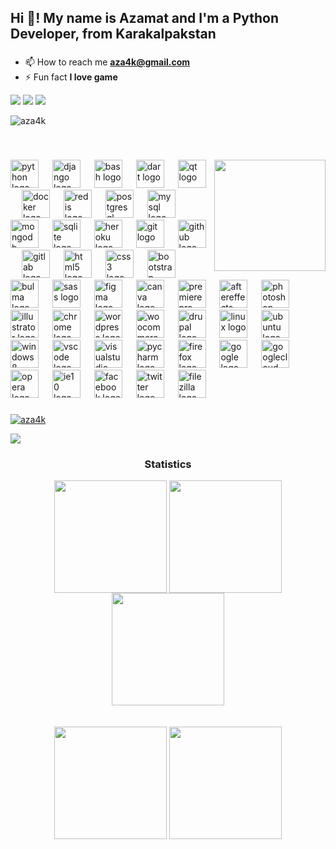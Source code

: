 <h2 align="left">Hi 👋! My name is Azamat and I'm a Python Developer, from Karakalpakstan</h2>

###

- 📫 How to reach me **aza4k@gmail.com**
- ⚡ Fun fact **I love game**


<div> 
<a href = "mailto:aza4k@gmail.com"><img src="https://img.shields.io/badge/-Gmail-%23333?style=for-the-badge&logo=gmail&logoColor=white" target="_blank"></a> 
<a href="https://twitter.com/aza4kk" target="_blank"><img src="https://img.shields.io/badge/Twitter-1DA1F2?style=for-the-badge&logo=twitter&logoColor=white" target="_blank"></a>
<a href="https://instagram.com/aza4k" target="_blank"><img src="https://img.shields.io/badge/Instagram-E4405F?style=for-the-badge&logo=instagram&logoColor=white" target="_blank"></a>

</div>

<p align="left"> <img src="https://komarev.com/ghpvc/?username=aza4k&label=Profile%20views&color=0e75b6&style=flat" alt="aza4k" /> </p>
</br>

###

<img align="right" height="178" src="https://media.tenor.com/sXJ1vmTMwAYAAAAC/tony-stark-iron-man.gif"  />

###

<div align="left">
  <img src="https://cdn.jsdelivr.net/gh/devicons/devicon/icons/python/python-original.svg" height="45" alt="python logo"  />
  <img width="14" />
  <img src="https://cdn.jsdelivr.net/gh/devicons/devicon/icons/django/django-plain.svg" height="45" alt="django logo"  />
  <img width="14" />
  <img src="https://cdn.jsdelivr.net/gh/devicons/devicon/icons/bash/bash-original.svg" height="45" alt="bash logo"  />
  <img width="14" />
  <img src="https://cdn.jsdelivr.net/gh/devicons/devicon/icons/dart/dart-plain-wordmark.svg" height="45" alt="dart logo"  />
  <img width="14" />
  <img src="https://cdn.jsdelivr.net/gh/devicons/devicon/icons/qt/qt-original.svg" height="45" alt="qt logo"  />
  <img width="14" />
  <img src="https://cdn.jsdelivr.net/gh/devicons/devicon/icons/docker/docker-plain-wordmark.svg" height="45" alt="docker logo"  />
  <img width="14" />
  <img src="https://cdn.jsdelivr.net/gh/devicons/devicon/icons/redis/redis-original-wordmark.svg" height="45" alt="redis logo"  />
  <img width="14" />
  <img src="https://cdn.jsdelivr.net/gh/devicons/devicon/icons/postgresql/postgresql-plain-wordmark.svg" height="45" alt="postgresql logo"  />
  <img width="14" />
  <img src="https://cdn.jsdelivr.net/gh/devicons/devicon/icons/mysql/mysql-original-wordmark.svg" height="45" alt="mysql logo"  />
  <img width="14" />
  <img src="https://cdn.jsdelivr.net/gh/devicons/devicon/icons/mongodb/mongodb-plain-wordmark.svg" height="45" alt="mongodb logo"  />
  <img width="14" />
  <img src="https://cdn.jsdelivr.net/gh/devicons/devicon/icons/sqlite/sqlite-original-wordmark.svg" height="45" alt="sqlite logo"  />
  <img width="14" />
  <img src="https://cdn.jsdelivr.net/gh/devicons/devicon/icons/heroku/heroku-plain-wordmark.svg" height="45" alt="heroku logo"  />
  <img width="14" />
  <img src="https://cdn.jsdelivr.net/gh/devicons/devicon/icons/git/git-plain-wordmark.svg" height="45" alt="git logo"  />
  <img width="14" />
  <img src="https://cdn.jsdelivr.net/gh/devicons/devicon/icons/github/github-original.svg" height="45" alt="github logo"  />
  <img width="14" />
  <img src="https://cdn.jsdelivr.net/gh/devicons/devicon/icons/gitlab/gitlab-plain-wordmark.svg" height="45" alt="gitlab logo"  />
  <img width="14" />
  <img src="https://cdn.jsdelivr.net/gh/devicons/devicon/icons/html5/html5-plain-wordmark.svg" height="45" alt="html5 logo"  />
  <img width="14" />
  <img src="https://cdn.jsdelivr.net/gh/devicons/devicon/icons/css3/css3-plain-wordmark.svg" height="45" alt="css3 logo"  />
  <img width="14" />
  <img src="https://cdn.jsdelivr.net/gh/devicons/devicon/icons/bootstrap/bootstrap-original-wordmark.svg" height="45" alt="bootstrap logo"  />
  <img width="14" />
  <img src="https://cdn.jsdelivr.net/gh/devicons/devicon/icons/bulma/bulma-plain.svg" height="45" alt="bulma logo"  />
  <img width="14" />
  <img src="https://cdn.jsdelivr.net/gh/devicons/devicon/icons/sass/sass-original.svg" height="45" alt="sass logo"  />
  <img width="14" />
  <img src="https://cdn.jsdelivr.net/gh/devicons/devicon/icons/figma/figma-original.svg" height="45" alt="figma logo"  />
  <img width="14" />
  <img src="https://cdn.jsdelivr.net/gh/devicons/devicon/icons/canva/canva-original.svg" height="45" alt="canva logo"  />
  <img width="14" />
  <img src="https://cdn.jsdelivr.net/gh/devicons/devicon/icons/premierepro/premierepro-original.svg" height="45" alt="premierepro logo"  />
  <img width="14" />
  <img src="https://cdn.jsdelivr.net/gh/devicons/devicon/icons/aftereffects/aftereffects-original.svg" height="45" alt="aftereffects logo"  />
  <img width="14" />
  <img src="https://cdn.jsdelivr.net/gh/devicons/devicon/icons/photoshop/photoshop-line.svg" height="45" alt="photoshop logo"  />
  <img width="14" />
  <img src="https://cdn.jsdelivr.net/gh/devicons/devicon/icons/illustrator/illustrator-line.svg" height="45" alt="illustrator logo"  />
  <img width="14" />
  <img src="https://cdn.jsdelivr.net/gh/devicons/devicon/icons/chrome/chrome-original.svg" height="45" alt="chrome logo"  />
  <img width="14" />
  <img src="https://cdn.jsdelivr.net/gh/devicons/devicon/icons/wordpress/wordpress-original.svg" height="45" alt="wordpress logo"  />
  <img width="14" />
  <img src="https://cdn.jsdelivr.net/gh/devicons/devicon/icons/woocommerce/woocommerce-plain-wordmark.svg" height="45" alt="woocommerce logo"  />
  <img width="14" />
  <img src="https://cdn.jsdelivr.net/gh/devicons/devicon/icons/drupal/drupal-original-wordmark.svg" height="45" alt="drupal logo"  />
  <img width="14" />
  <img src="https://cdn.jsdelivr.net/gh/devicons/devicon/icons/linux/linux-original.svg" height="45" alt="linux logo"  />
  <img width="14" />
  <img src="https://cdn.jsdelivr.net/gh/devicons/devicon/icons/ubuntu/ubuntu-plain-wordmark.svg" height="45" alt="ubuntu logo"  />
  <img width="14" />
  <img src="https://cdn.jsdelivr.net/gh/devicons/devicon/icons/windows8/windows8-original.svg" height="45" alt="windows8 logo"  />
  <img width="14" />
  <img src="https://cdn.jsdelivr.net/gh/devicons/devicon/icons/vscode/vscode-original-wordmark.svg" height="45" alt="vscode logo"  />
  <img width="14" />
  <img src="https://cdn.jsdelivr.net/gh/devicons/devicon/icons/visualstudio/visualstudio-plain.svg" height="45" alt="visualstudio logo"  />
  <img width="14" />
  <img src="https://cdn.jsdelivr.net/gh/devicons/devicon/icons/pycharm/pycharm-original.svg" height="45" alt="pycharm logo"  />
  <img width="14" />
  <img src="https://cdn.jsdelivr.net/gh/devicons/devicon/icons/firefox/firefox-original-wordmark.svg" height="45" alt="firefox logo"  />
  <img width="14" />
  <img src="https://cdn.jsdelivr.net/gh/devicons/devicon/icons/google/google-original.svg" height="45" alt="google logo"  />
  <img width="14" />
  <img src="https://cdn.jsdelivr.net/gh/devicons/devicon/icons/googlecloud/googlecloud-original.svg" height="45" alt="googlecloud logo"  />
  <img width="14" />
  <img src="https://cdn.jsdelivr.net/gh/devicons/devicon/icons/opera/opera-original.svg" height="45" alt="opera logo"  />
  <img width="14" />
  <img src="https://cdn.jsdelivr.net/gh/devicons/devicon/icons/ie10/ie10-original.svg" height="45" alt="ie10 logo"  />
  <img width="14" />
  <img src="https://cdn.jsdelivr.net/gh/devicons/devicon/icons/facebook/facebook-plain.svg" height="45" alt="facebook logo"  />
  <img width="14" />
  <img src="https://cdn.jsdelivr.net/gh/devicons/devicon/icons/twitter/twitter-original.svg" height="45" alt="twitter logo"  />
  <img width="14" />
  <img src="https://cdn.jsdelivr.net/gh/devicons/devicon/icons/filezilla/filezilla-plain.svg" height="45" alt="filezilla logo"  />
</div>

###

<p align="left"> <a href="https://github.com/ryo-ma/github-profile-trophy"><img src="https://github-profile-trophy.vercel.app/?username=aza4k&theme=monokai" alt="aza4k" /></a> </p>

<img src="https://user-images.githubusercontent.com/73097560/115834477-dbab4500-a447-11eb-908a-139a6edaec5c.gif">

<h3 align="center">Statistics</h3>
<div align="center">

<img align="center" src="http://github-profile-summary-cards.vercel.app/api/cards/stats?username=aza4k&theme=2077" height="180em" />
<img align="center" src="http://github-profile-summary-cards.vercel.app/api/cards/most-commit-language?username=aza4k&theme=2077" height="180em" />
<img align="center" src="http://github-profile-summary-cards.vercel.app/api/cards/repos-per-language?username=aza4k&theme=2077" height="180em" />
</br></br></br>
<img align="center" src="http://github-profile-summary-cards.vercel.app/api/cards/productive-time?username=aza4k&theme=2077" height="180em" />
<img align="center" src="http://github-profile-summary-cards.vercel.app/api/cards/profile-details?username=aza4k&theme=2077" height="180em" />
</div>
